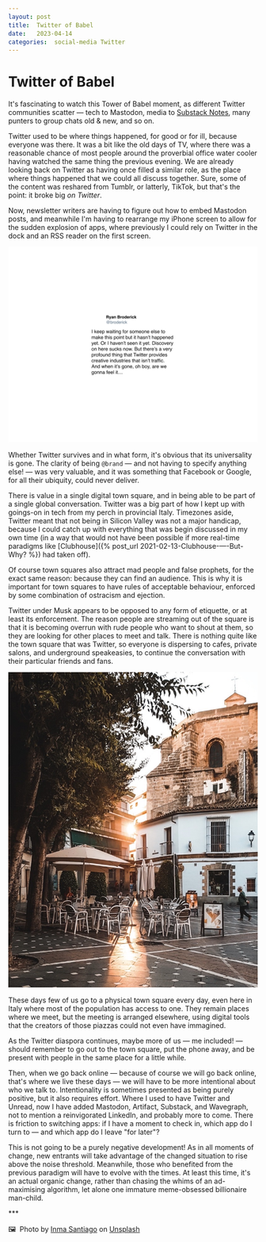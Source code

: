 ```yaml
---
layout: post
title:  Twitter of Babel 
date:   2023-04-14 
categories:  social-media Twitter 
---
```


# Twitter of Babel


It's fascinating to watch this Tower of Babel moment, as different Twitter communities scatter — tech to Mastodon, media to [Substack Notes](https://on.substack.com/p/introducing-notes), many punters to group chats old & new, and so on.

Twitter used to be where things happened, for good or for ill, because everyone was there. It was a bit like the old days of TV, where there was a reasonable chance of most people around the proverbial office water cooler having watched the same thing the previous evening. We are already looking back on Twitter as having once filled a similar role, as the place where things happened that we could all discuss together. Sure, some of the content was reshared from Tumblr, or latterly, TikTok, but that's the point: it broke big *on Twitter*.

Now, newsletter writers are having to figure out how to embed Mastodon posts, and meanwhile I'm having to rearrange my iPhone screen to allow for the sudden explosion of apps, where previously I could rely on Twitter in the dock and an RSS reader on the first screen.

![](/images/tweet-1646343338373574660.png)

Whether Twitter survives and in what form, it's obvious that its universality is gone. The clarity of being `@brand` — and not having to specify anything else! — was very valuable, and it was something that Facebook or Google, for all their ubiquity, could never deliver.

There is value in a single digital town square, and in being able to be part of a single global conversation. Twitter was a big part of how I kept up with goings-on in tech from my perch in provincial Italy. Timezones aside, Twitter meant that not being in Silicon Valley was not a major handicap, because I could catch up with everything that was begin discussed in my own time (in a way that would not have been possible if more real-time paradigms like [Clubhouse]({% post_url 2021-02-13-Clubhouse-—-But-Why? %}) had taken off).

Of course town squares also attract mad people and false prophets, for the exact same reason: because they can find an audience. This is why it is important for town squares to have rules of acceptable behaviour, enforced by some combination of ostracism and ejection.

Twitter under Musk appears to be opposed to any form of etiquette, or at least its enforcement. The reason people are streaming out of the square is that it is becoming overrun with rude people who want to shout at them, so they are looking for other places to meet and talk. There is nothing quite like the town square that was Twitter, so everyone is dispersing to cafes, private salons, and underground speakeasies, to continue the conversation with their particular friends and fans.

![](/images/161646.jpeg)

These days few of us go to a physical town square every day, even here in Italy where most of the population has access to one. They remain places where we meet, but the meeting is arranged elsewhere, using digital tools that the creators of those piazzas could not even have immagined.

As the Twitter diaspora continues, maybe more of us — me included! — should remember to go out to the town square, put the phone away, and be present with people in the same place for a little while.

Then, when we go back online — because of course we will go back online, that's where we live these days — we will have to be more intentional about who we talk to. Intentionality is sometimes presented as being purely positive, but it also requires effort. Where I used to have Twitter and Unread, now I have added Mastodon, Artifact, Substack, and Wavegraph, not to mention a reinvigorated LinkedIn, and probably more to come. There is friction to switching apps: if I have a moment to check in, which app do I turn to — and which app do I leave "for later"?

This is not going to be a purely negative development! As in all moments of change, new entrants will take advantage of the changed situation to rise above the noise threshold. Meanwhile, those who benefited from the previous paradigm will have to evolve with the times. At least this time, it's an actual organic change, rather than chasing the whims of an ad-maximising algorithm, let alone one immature meme-obsessed billionaire man-child.

***  

🖼️  Photo by [Inma Santiago](https://instagram.com/inmalisima) on [Unsplash](https://www.unsplash.com)

                          